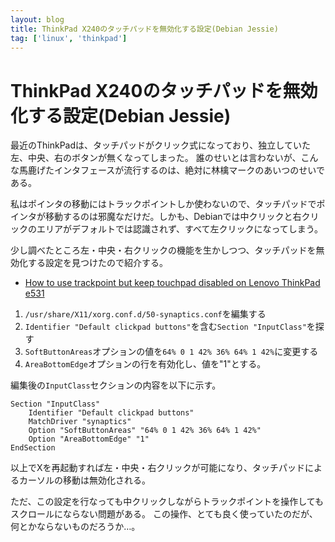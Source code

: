 ```yaml
---
layout: blog
title: ThinkPad X240のタッチパッドを無効化する設定(Debian Jessie)
tag: ['linux', 'thinkpad']
---
```


# ThinkPad X240のタッチパッドを無効化する設定(Debian Jessie)

最近のThinkPadは、タッチパッドがクリック式になっており、独立していた左、中央、右のボタンが無くなってしまった。
誰のせいとは言わないが、こんな馬鹿げたインタフェースが流行するのは、絶対に林檎マークのあいつのせいである。

私はポインタの移動にはトラックポイントしか使わないので、タッチパッドでポインタが移動するのは邪魔なだけだ。しかも、Debianでは中クリックと右クリックのエリアがデフォルトでは認識されず、すべて左クリックになってしまう。

少し調べたところ左・中央・右クリックの機能を生かしつつ、タッチパッドを無効化する設定を見つけたので紹介する。

- [How to use trackpoint but keep touchpad disabled on Lenovo ThinkPad e531](http://askubuntu.com/questions/370505/how-to-use-trackpoint-but-keep-touchpad-disabled-on-lenovo-thinkpad-e531)

1. `/usr/share/X11/xorg.conf.d/50-synaptics.conf`を編集する
2. `Identifier "Default clickpad buttons"`を含む`Section "InputClass"`を探す
3. `SoftButtonAreas`オプションの値を`64% 0 1 42% 36% 64% 1 42%`に変更する
4. `AreaBottomEdge`オプションの行を有効化し、値を"1"とする。

編集後の`InputClass`セクションの内容を以下に示す。

~~~~
Section "InputClass"
    Identifier "Default clickpad buttons"
    MatchDriver "synaptics"
    Option "SoftButtonAreas" "64% 0 1 42% 36% 64% 1 42%"
    Option "AreaBottomEdge" "1"
EndSection
~~~~

以上でXを再起動すれば左・中央・右クリックが可能になり、タッチパッドによるカーソルの移動は無効化される。

ただ、この設定を行なっても中クリックしながらトラックポイントを操作してもスクロールにならない問題がある。
この操作、とても良く使っていたのだが、何とかならないものだろうか…。
